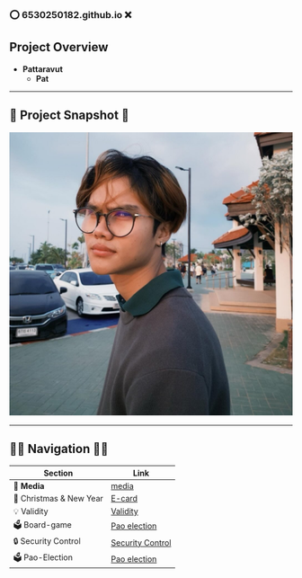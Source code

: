### ⭕️ **6530250182.github.io** ❌

## **Project Overview** 
- **Pattaravut**  
  - **Pat**  

---

## 📸 **Project Snapshot** 📸

![alt text](picture/IMG_1.jpg)



---

## 🫸🏽 **Navigation** 🫷🏾

| **Section**           | **Link**                       |
|-----------------------|--------------------------------|
| 🩻 **Media**          | [media](media.md)            |
| 🎄 Christmas & New Year          | [E-card](ecard.md)            |
| 💡 Validity       | [Validity](validity.md)            |
| 🗳 Board-game    | [Pao election](boardgame.md)            |
| 🔒 Security Control     | [Security Control](security-control.md)            |
| 🗳️  Pao-Election      | [Pao election](pao-elections.md)            |
